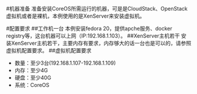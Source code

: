 #机器准备
准备安装CoreOS所需运行的机器，可是是CloudStack、OpenStack虚拟机或者是裸机，本例使用的是XenServer来安装虚拟机。

#配置要求
##工作机一台
本例安装fedora 20，提供apche服务、docker registry等，这台机器可以上网（IP:192.168.1.103）。
##XenServer主机若干
安装XenServer主机若干，主要内存有要求，内存够大的话一台也是可以的，请参照虚拟机配置要求。
##虚拟机配置要求
- 数量：至少3台(192.168.1.107-192.168.1.109)
- 内存：至少4G
- 硬盘：至少40G
- 系统：CoreOS